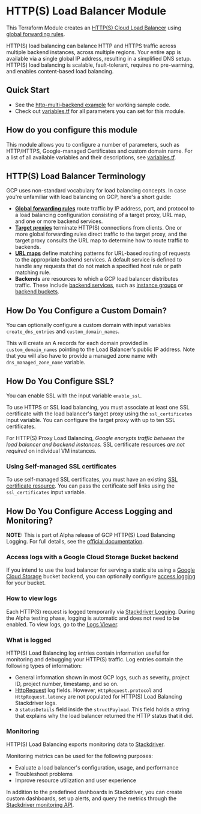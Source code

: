 # HTTP(S) Load Balancer Module

<!-- NOTE: We use absolute linking here instead of relative linking, because the terraform registry does not support
           relative linking correctly.
-->

This Terraform Module creates an [HTTP(S) Cloud Load Balancer](https://cloud.google.com/load-balancing/docs/https/) using [global forwarding rules](https://cloud.google.com/load-balancing/docs/https/global-forwarding-rules).

HTTP(S) load balancing can balance HTTP and HTTPS traffic across multiple backend instances, across multiple regions. Your entire app is available via a single global IP address, resulting in a simplified DNS setup. HTTP(S) load balancing is scalable, fault-tolerant, requires no pre-warming, and enables content-based load balancing. 

## Quick Start

* See the [http-multi-backend example](https://github.com/gruntwork-io/terraform-google-load-balancer/tree/master/examples/http-multi-backend) for working sample code.
* Check out [variables.tf](https://github.com/gruntwork-io/terraform-google-load-balancer/blob/master/modules/http-load-balancer/variables.tf) for all parameters you can set for this module.

## How do you configure this module

This module allows you to configure a number of parameters, such as HTTP/HTTPS, Google-managed Certificates and custom domain name. For a list of all available variables and their descriptions, see [variables.tf](https://github.com/gruntwork-io/terraform-google-load-balancer/blob/master/modules/http-load-balancer/variables.tf).

## HTTP(S) Load Balancer Terminology

GCP uses non-standard vocabulary for load balancing concepts. In case you're unfamiliar with load balancing on GCP, here's a short guide:

- **[Global forwarding rules](https://cloud.google.com/load-balancing/docs/https/global-forwarding-rules)** route traffic by IP address, port, and protocol to a load balancing configuration consisting of a target proxy, URL map, and one or more backend services.
- **[Target proxies](https://cloud.google.com/load-balancing/docs/target-proxies)** terminate HTTP(S) connections from clients. One or more global forwarding rules direct traffic to the target proxy, and the target proxy consults the URL map to determine how to route traffic to backends. 
- **[URL maps](https://cloud.google.com/load-balancing/docs/https/url-map)** define matching patterns for URL-based routing of requests to the appropriate backend services. A default service is defined to handle any requests that do not match a specified host rule or path matching rule.
- **Backends** are resources to which a GCP load balancer distributes traffic. These include [backend services](https://cloud.google.com/load-balancing/docs/backend-service), such as [instance groups](https://cloud.google.com/compute/docs/instance-groups/) or [backend buckets](https://cloud.google.com/load-balancing/docs/backend-bucket).  

## How Do You Configure a Custom Domain?

You can optionally configure a custom domain with input variables `create_dns_entries` and `custom_domain_names`. 

This will create an A records for each domain provided in `custom_domain_names` pointing to the Load Balancer's public IP address. Note that you will also have to provide a managed zone name with `dns_managed_zone_name` variable.

## How Do You Configure SSL?

You can enable SSL with the input variable `enable_ssl`.

To use HTTPS or SSL load balancing, you must associate at least one SSL certificate with the load balancer's target proxy using the `ssl_certificates` input variable. You can configure the target proxy with up to ten SSL certificates.

For HTTP(S) Proxy Load Balancing, *Google encrypts traffic between the load balancer and backend instances.* SSL certificate resources *are not required* on individual VM instances.

### Using Self-managed SSL certificates

To use self-managed SSL certificates, you must have an existing [SSL certificate resource](https://cloud.google.com/compute/docs/reference/v1/sslCertificates). You can pass the certificate self links using the `ssl_certificates` input variable. 

## How Do You Configure Access Logging and Monitoring?

**NOTE:** This is part of Alpha release of GCP HTTP(S) Load Balancing Logging. For full details, see the [official documentation](https://cloud.google.com/load-balancing/docs/https/https-logging-monitoring).

### Access logs with a Google Cloud Storage Bucket backend

If you intend to use the load balancer for serving a static site using a [Google Cloud Storage](https://cloud.google.com/storage/) bucket backend, you can optionally configure [access logging](https://cloud.google.com/storage/docs/access-logs) for your bucket. 

### How to view logs

Each HTTP(S) request is logged temporarily via [Stackdriver Logging](https://cloud.google.com/logging/docs/). During the Alpha testing phase, logging is automatic and does not need to be enabled. To view logs, go to the [Logs Viewer](https://console.cloud.google.com/logs). 

### What is logged

HTTP(S) Load Balancing log entries contain information useful for monitoring and debugging your HTTP(S) traffic. Log entries contain the following types of information:

- General information shown in most GCP logs, such as severity, project ID, project number, timestamp, and so on.
- [HttpRequest](https://cloud.google.com/logging/docs/reference/v2/rest/v2/LogEntry#HttpRequest) log fields. However, `HttpRequest.protocol` and `HttpRequest.latency` are not populated for HTTP(S) Load Balancing Stackdriver logs.
- a `statusDetails` field inside the `structPayload`. This field holds a string that explains why the load balancer returned the HTTP status that it did.

### Monitoring

HTTP(S) Load Balancing exports monitoring data to [Stackdriver](https://cloud.google.com/monitoring/docs/).

Monitoring metrics can be used for the following purposes:

- Evaluate a load balancer's configuration, usage, and performance
- Troubleshoot problems
- Improve resource utilization and user experience

In addition to the predefined dashboards in Stackdriver, you can create custom dashboards, set up alerts, and query the metrics through the [Stackdriver monitoring API](https://cloud.google.com/monitoring/api/).

